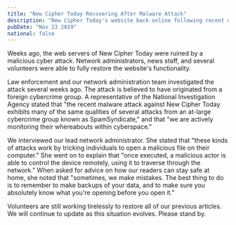 ```yaml
---
title: "New Cipher Today Recovering After Malware Attack"
description: "New Cipher Today's website back online following recent malware attack"
pubDate: "Nov 23 2019"
national: false
---
```


Weeks ago, the web servers of New Cipher Today were ruined by a malicious cyber attack. Network administrators, news staff, and several volunteers were able to fully restore the website's functionality.

Law enforcement and our network administration team investigated the attack several weeks ago. The attack is believed to have originated from a foreign cybercrime group. A representative of the National Investigation Agency stated that "the recent malware attack against New Cipher Today exhibits many of the same qualities of several attacks from an at-large cybercrime group known as SpamSyndicate," and that "we are actively monitoring their whereabouts within cyberspace."

We interviewed our lead network administrator. She stated that "these kinds of attacks work by tricking individuals to open a malicious file on their computer." She went on to explain that "once executed, a malicious actor is able to control the device remotely, using it to traverse through the network." When asked for advice on how our readers can stay safe at home, she noted that "sometimes, we make mistakes. The best thing to do is to remember to make backups of your data, and to make sure you absolutely know what you're opening before you open it."

Volunteers are still working tirelessly to restore all of our previous articles. We will continue to update as this situation evolves. Please stand by.

